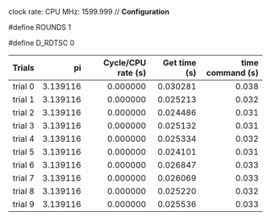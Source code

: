 clock rate:
CPU MHz:             1599.999
// **Configuration**

#define ROUNDS 1

#define D_RDTSC 0

| Trials | pi | Cycle/CPU rate (s) | Get time (s) | time command (s) |
|-:|-:|-:|-:|-:|
| trial 0 |  3.139116 | 0.000000 | 0.030281 | 0.038 |
| trial 1 |  3.139116 | 0.000000 | 0.025213 | 0.032 |
| trial 2 |  3.139116 | 0.000000 | 0.024486 | 0.031 |
| trial 3 |  3.139116 | 0.000000 | 0.025132 | 0.031 |
| trial 4 |  3.139116 | 0.000000 | 0.025334 | 0.032 |
| trial 5 |  3.139116 | 0.000000 | 0.024101 | 0.031 |
| trial 6 |  3.139116 | 0.000000 | 0.026847 | 0.033 |
| trial 7 |  3.139116 | 0.000000 | 0.026069 | 0.033 |
| trial 8 |  3.139116 | 0.000000 | 0.025220 | 0.032 |
| trial 9 |  3.139116 | 0.000000 | 0.025536 | 0.033 |
